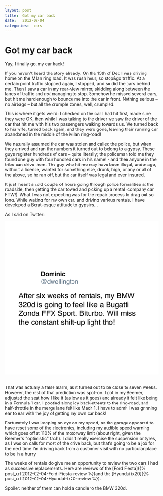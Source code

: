 ```yaml
---
layout: post
title:  Got my car back 
date:   2012-02-04 
categories:  cars 
---
```


# Got my car back


Yay, I finally got my car back!

If you haven't heard the story already: On the 13th of Dec I was driving home on the Milan ring road. It was rush hour, so stop&go traffic. At a certain point traffic stopped again, I stopped, and so did the cars behind me. Then I saw a car in my rear-view mirror, skidding along between the lanes of traffic and *not* managing to stop. Somehow he missed several cars, but hit me hard enough to bounce me into the car in front. Nothing serious – no airbags – but all the crumple zones, well, crumpled.

This is where it gets weird: I checked on the car I had hit first, made sure they were OK, then while I was talking to the driver we saw the driver of the car that hit me with his two passengers walking towards us. We turned back to his wife, turned back again, and they were gone, leaving their running car abandoned in the middle of the Milan ring-road!

We naturally assumed the car was stolen and called the police, but when they arrived and ran the numbers it turned out to belong to a gypsy. These guys register hundreds of cars – quite literally; the policeman told me they found one guy with four hundred cars in his name! - and then anyone in the tribe can drive them. The guy who hit me may have been illegal, under age, without a licence, wanted for something else, drunk, high, or any or all of the above, so he ran off, but the car itself was legal and even insured.

It just meant a cold couple of hours going through police formalities at the roadside, then getting the car towed and picking up a rental (company car FTW!). What I was not expecting was for the repair process to drag out so long. While waiting for my own car, and driving various rentals, I have developed a Borat-esque attitude to gypsies…

As I said on Twitter:

![](/images/tweet-161928366734327809.png) 

That was actually a false alarm, as it turned out to be close to seven weeks. However, the rest of that prediction was spot-on. I got in my Beemer, adjusted the seat how I like it (as low as it goes) and already it felt like being in a Formula 1 car. I pootled along icy back-streets to the ring-road, and half-throttle in the merge lane felt like Mach 1. I have to admit I was grinning ear to ear with the joy of getting my own car back!

Fortunately I was keeping an eye on my speed, as the garage appeared to have reset some of the electronics, including my audible speed warning which goes off at 110% of the motorway limit (about right, given the Beemer's "optimistic" tach). I didn't really exercise the suspension or tyres, as I was on calls for most of the drive back, but that's going to be a job for the next time I'm driving back from a customer visit with no particular place to be in a hurry.

The weeks of rentals do give me an opportunity to review the two cars I had as successive replacements. Here are reviews of the [Ford Fiesta]({% post_url 2012-02-04-Ford-Fiesta-review %})and the [Hyundai ix20]({% post_url 2012-02-04-Hyundai-ix20-review %}).

Spoiler: neither of them can hold a candle to the BMW 320d.

            
